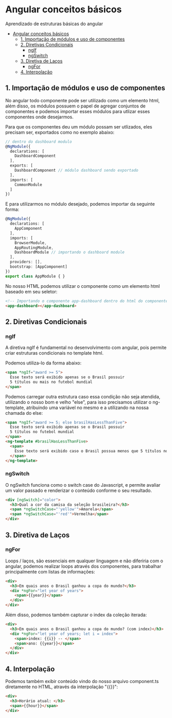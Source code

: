# Angular conceitos básicos

Aprendizado de estruturas básicas do angular

- [Angular conceitos básicos](#angular-conceitos-básicos)
  - [1. Importação de módulos e uso de componentes](#1-importação-de-módulos-e-uso-de-componentes)
  - [2. Diretivas Condicionais](#2-diretivas-condicionais)
    - [ngIf](#ngif)
    - [ngSwitch](#ngswitch)
  - [3. Diretiva de Laços](#3-diretiva-de-laços)
    - [ngFor](#ngfor)
  - [4. Interpolação](#4-interpolação)

## 1. Importação de módulos e uso de componentes

No angular todo componente pode ser utilizado como um elemento html, além disso, os módulos possuem
o papel de agregar conjuntos de componentes e podemos importar esses módulos para utlizar esses
componentes onde desejarmos.

Para que os componentes deu um módulo possam ser utlizados, eles precisam ser,
exportados como no exemplo abaixo:

```typescript
// dentro do dashboard modulo
@NgModule({
  declarations: [
    DashboardComponent
  ],
  exports: [
    DashboardComponent // módulo dashboard sendo exportado
  ],
  imports: [
    CommonModule
  ]
})
```

E para utilizarmos no módulo desejado, podemos importar da seguinte forma:

```typescript
@NgModule({
  declarations: [
    AppComponent
  ],
  imports: [
    BrowserModule,
    AppRoutingModule,
    DashboardModule // importando o dashboard module
  ],
  providers: [],
  bootstrap: [AppComponent]
})
export class AppModule { }
```

No nosso HTML podemos utilizar o componente como um elemento html baseado em seu seletor:

```html
<!-- Importando o componente app-dashboard dentro do html do componente app -->
<app-dashboard></app-dashboard>
```

## 2. Diretivas Condicionais

### ngIf

A diretiva ngIf é fundamental no desenvolvimento com angular, pois permite criar estruturas
condicionais no template html.

Podemos utiliza-lo da forma abaixo:

```html
<span *ngIf="award >= 5">
  Esse texto será exibido apenas se o Brasil possuir 
  5 títulos ou mais no futebol mundial
</span>
```

Podemos carregar outra estrutura caso essa condição não seja atendida, utilizando o nosso bom
e velho "else", para isso precisamos utilizar o ng-template, atribuindo uma variável no mesmo e a
utilizando na nossa chamada do else:

```html
<span *ngIf="award >= 5; else brasilHasLessThanFive">
  Esse texto será exibido apenas se o Brasil possuir 
  5 títulos no futebol mundial
</span>
<ng-template #brasilHasLessThanFive>
  <span>
    Esse texto será exibido caso o Brasil possua menos que 5 títulos no futebol mundial
  </span>
</ng-template>
```

### ngSwitch

O ngSwitch funciona como o switch case do Javascript, e permite avaliar um valor passado e
renderizar o conteúdo conforme o seu resultado.

```html
<div [ngSwitch]="color">
  <h3>Qual a cor da camisa da seleção brasileira?</h3>
  <span *ngSwitchCase="'yellow'">Amarela</span>
  <span *ngSwitchCase="'red'">Vermelha</span>
</div>
```

## 3. Diretiva de Laços

### ngFor

Loops / laços, são essenciais em qualquer linguagem e não diferiria com o angular,
podemos realizar loops através dos componentes, para trabalhar principalmente com listas
de informações:

```html
<div>
  <h3>Em quais anos o Brasil ganhou a copa do mundo?</h3>
  <div *ngFor="let year of years">
    <span>{{year}}</span>
  </div>
</div>
```

Além disso, podemos também capturar o index da coleção iterada:

```html
<div>
  <h3>Em quais anos o Brasil ganhou a copa do mundo? (com index)</h3>
  <div *ngFor="let year of years; let i = index">
    <span>index: {{i}} -- </span>
    <span>ano: {{year}}</span>
  </div>
</div>
```

## 4. Interpolação

Podemos também exibir conteúdo vindo do nosso arquivo component.ts diretamente no HTML, através
da interpolação "{{}}":

```html
<div>
  <h3>Horário atual: </h3>
  <span>{{hour}}</span>
</div>
```
